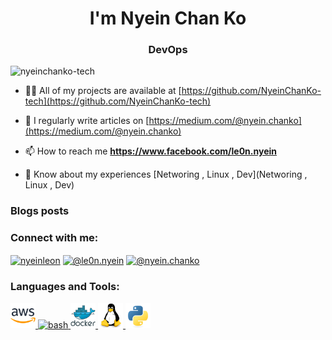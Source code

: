 <h1 align="center">I'm Nyein Chan Ko</h1>
<h3 align="center">DevOps</h3>

<p align="left"> <img src="https://komarev.com/ghpvc/?username=nyeinchanko-tech&label=Profile%20views&color=0e75b6&style=flat" alt="nyeinchanko-tech" /> </p>

- 👨‍💻 All of my projects are available at [https://github.com/NyeinChanKo-tech](https://github.com/NyeinChanKo-tech)

- 📝 I regularly write articles on [https://medium.com/@nyein.chanko](https://medium.com/@nyein.chanko)

- 📫 How to reach me **https://www.facebook.com/le0n.nyein**

- 📄 Know about my experiences [Networing , Linux , Dev](Networing , Linux , Dev)

### Blogs posts
<!-- BLOG-POST-LIST:START -->
<!-- BLOG-POST-LIST:END -->

<h3 align="left">Connect with me:</h3>
<p align="left">
<a href="https://twitter.com/nyeinleon" target="blank"><img align="center" src="https://raw.githubusercontent.com/rahuldkjain/github-profile-readme-generator/master/src/images/icons/Social/twitter.svg" alt="nyeinleon" height="30" width="40" /></a>
<a href="https://fb.com/@le0n.nyein" target="blank"><img align="center" src="https://raw.githubusercontent.com/rahuldkjain/github-profile-readme-generator/master/src/images/icons/Social/facebook.svg" alt="@le0n.nyein" height="30" width="40" /></a>
<a href="https://medium.com/@nyein.chanko" target="blank"><img align="center" src="https://raw.githubusercontent.com/rahuldkjain/github-profile-readme-generator/master/src/images/icons/Social/medium.svg" alt="@nyein.chanko" height="30" width="40" /></a>
</p>

<h3 align="left">Languages and Tools:</h3>
<p align="left"> <a href="https://aws.amazon.com" target="_blank" rel="noreferrer"> <img src="https://raw.githubusercontent.com/devicons/devicon/master/icons/amazonwebservices/amazonwebservices-original-wordmark.svg" alt="aws" width="40" height="40"/> </a> <a href="https://www.gnu.org/software/bash/" target="_blank" rel="noreferrer"> <img src="https://www.vectorlogo.zone/logos/gnu_bash/gnu_bash-icon.svg" alt="bash" width="40" height="40"/> </a> <a href="https://www.docker.com/" target="_blank" rel="noreferrer"> <img src="https://raw.githubusercontent.com/devicons/devicon/master/icons/docker/docker-original-wordmark.svg" alt="docker" width="40" height="40"/> </a> <a href="https://www.linux.org/" target="_blank" rel="noreferrer"> <img src="https://raw.githubusercontent.com/devicons/devicon/master/icons/linux/linux-original.svg" alt="linux" width="40" height="40"/> </a> <a href="https://www.python.org" target="_blank" rel="noreferrer"> <img src="https://raw.githubusercontent.com/devicons/devicon/master/icons/python/python-original.svg" alt="python" width="40" height="40"/> </a> </p>
